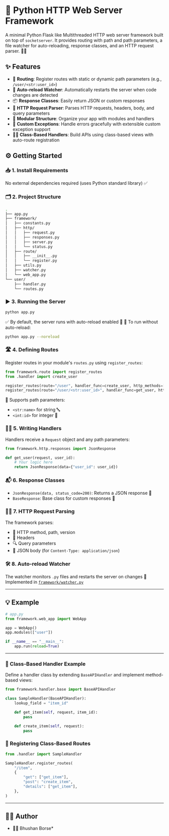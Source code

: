 # 🚀 Python HTTP Web Server Framework

A minimal Python Flask like Multithreaded HTTP web server framework built on top of `socketserver`.
It provides routing with path and path parameters, a file watcher for auto-reloading, response classes, and an HTTP request parser. 🐍🧠

## ✨ Features

- 🔀 **Routing**: Register routes with static or dynamic path parameters (e.g., `/user/<str:user_id>`)
- 🔄 **Auto-reload Watcher**: Automatically restarts the server when code changes are detected
- 📦 **Response Classes**: Easily return JSON or custom responses
- 🧾 **HTTP Request Parser**: Parses HTTP requests, headers, body, and query parameters
- 🧱 **Modular Structure**: Organize your app with modules and handlers
- 🛑 **Custom Exceptions**: Handle errors gracefully with extensible custom exception support
- 🧑‍🏫 **Class-Based Handlers**: Build APIs using class-based views with auto-route registration

## ⚙️ Getting Started

### 📥 1. Install Requirements

No external dependencies required (uses Python standard library) ✅

### 🗂️ 2. Project Structure

```bash
.
├── app.py
├── framework/
│   ├── constants.py
│   ├── http/
│   │   ├── request.py
│   │   ├── responses.py
│   │   ├── server.py
│   │   └── status.py
│   ├── route/
│   │   ├── __init__.py
│   │   └── register.py
│   ├── utils.py
│   ├── watcher.py
│   └── web_app.py
└── user/
    ├── handler.py
    └── routes.py
```

### ▶️ 3. Running the Server

```sh
python app.py
```

✅ By default, the server runs with auto-reload enabled 🔁
🛑 To run without auto-reload:

```sh
python app.py --noreload
```

### 🛣️ 4. Defining Routes

Register routes in your module's `routes.py` using `register_routes`:

```python
from framework.route import register_routes
from .handler import create_user

register_routes(route="/user", handler_func=create_user, http_methods=["POST"])
register_routes(route="/user/<str:user_id>", handler_func=get_user, http_methods=["GET"])
```

📌 Supports path parameters:

- `<str:name>` for string 🔤
- `<int:id>` for integer 🔢

### 🧑‍🍳 5. Writing Handlers

Handlers receive a `Request` object and any path parameters:

```python
from framework.http.responses import JsonResponse

def get_user(request, user_id):
    # Your logic here
    return JsonResponse(data={"user_id": user_id})
```

### 📬 6. Response Classes

- `JsonResponse(data, status_code=200)`: Returns a JSON response 📄
- `BaseResponse`: Base class for custom responses 🧱

### 🕵️‍♂️ 7. HTTP Request Parsing

The framework parses:

- 🔡 HTTP method, path, version
- 🧾 Headers
- 🔍 Query parameters
- 🧪 JSON body (for `Content-Type: application/json`)

### 🛠️ 8. Auto-reload Watcher

The watcher monitors `.py` files and restarts the server on changes 🔁
Implemented in [`framework/watcher.py`](framework/watcher.py)

---

## 💡 Example

```python
# app.py
from framework.web_app import WebApp

app = WebApp()
app.modules(["user"])

if __name__ == "__main__":
    app.run(reload=True)
```

---

### 🧩 Class-Based Handler Example

Define a handler class by extending `BaseAPIHandler` and implement method-based views:

```python
from framework.handler.base import BaseAPIHandler

class SampleHandler(BaseAPIHandler):
    lookup_field = "item_id"

    def get_item(self, request, item_id):
        pass

    def create_item(self, request):
        pass
```

### 🔗 Registering Class-Based Routes

```python
from .handler import SampleHandler

SampleHandler.register_routes(
    "/item",
    {
        "get": ["get_item"],
        "post": "create_item",
        "details": ["get_item"],
    },
)
```

---

## 👨‍💻 Author

- 🧑‍💻 Bhushan Borse*
